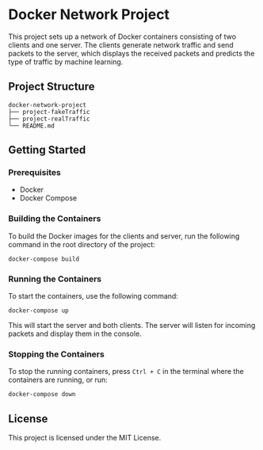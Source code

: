 # Docker Network Project

This project sets up a network of Docker containers consisting of two clients and one server. The clients generate network traffic and send packets to the server, which displays the received packets and predicts the type of traffic by machine learning.

## Project Structure

```
docker-network-project
├── project-fakeTraffic
├── project-realTraffic
└── README.md
```

## Getting Started

### Prerequisites

- Docker
- Docker Compose

### Building the Containers

To build the Docker images for the clients and server, run the following command in the root directory of the project:

```
docker-compose build
```

### Running the Containers

To start the containers, use the following command:

```
docker-compose up
```

This will start the server and both clients. The server will listen for incoming packets and display them in the console.

### Stopping the Containers

To stop the running containers, press `Ctrl + C` in the terminal where the containers are running, or run:

```
docker-compose down
```

## License

This project is licensed under the MIT License.
